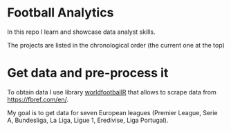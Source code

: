 # Football Analytics

In this repo I learn and showcase data analyst skills.

The projects are listed in the chronological order (the current one at the top)

# Get data and pre-process it

To obtain data I use library [worldfootballR](https://github.com/JaseZiv/worldfootballR) that allows to scrape data from <https://fbref.com/en/>.

My goal is to get data for seven European leagues (Premier League, Serie A, Bundesliga, La Liga, Ligue 1, Eredivise, Liga Portugal).
